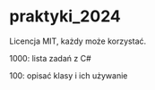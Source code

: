 # praktyki_2024

Licencja MIT,
każdy może korzystać.

1000: lista zadań z C#

100: opisać klasy i ich używanie
